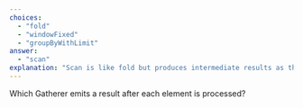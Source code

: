 ```yaml
---
choices:
  - "fold"
  - "windowFixed"
  - "groupByWithLimit"
answer:
  - "scan"
explanation: "Scan is like fold but produces intermediate results as the stream progresses."
---
```


Which Gatherer emits a result after each element is processed?
